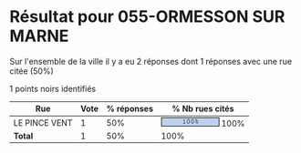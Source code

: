 # Résultat pour 055-ORMESSON SUR MARNE

Sur l'ensemble de la ville il y a eu 2 réponses dont 1 réponses avec une rue citée (50%)

1 points noirs identifiés

| Rue | Vote | % réponses | % Nb rues cités|
|-----|------|------------|----------------|
| LE PINCE VENT | 1 | 50% | <img src="../../img/bar_100.gif" />&nbsp;100%|
| **Total** | 1 | 50% | 100%|
